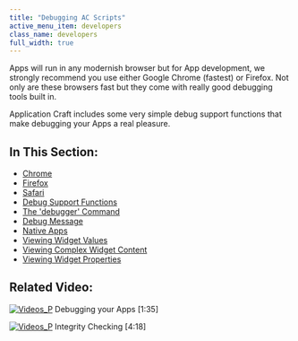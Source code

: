 ```yaml
---
title: "Debugging AC Scripts"
active_menu_item: developers
class_name: developers
full_width: true
---
```



Apps will run in any modernish browser but for App development, we strongly recommend you use either Google Chrome (fastest) or Firefox. Not only are these browsers fast but they come with really good debugging tools built in.

Application Craft includes some very simple debug support functions that make debugging your Apps a real pleasure.

## In This Section:

 - [Chrome](/developers/documentation/scripting-apis/client-scripting-overview/debugging-ac-scripts/chrome)
 - [Firefox](/developers/documentation/scripting-apis/client-scripting-overview/debugging-ac-scripts/firefox)
 - [Safari](/developers/documentation/scripting-apis/client-scripting-overview/debugging-ac-scripts/safari)
 - [Debug Support Functions](/developers/documentation/scripting-apis/client-scripting-overview/debugging-ac-scripts/debug-support-functions)
 - [The 'debugger' Command](/developers/documentation/scripting-apis/client-scripting-overview/debugging-ac-scripts/the-debugger-command)
 - [Debug Message](/developers/documentation/scripting-apis/client-scripting-overview/debugging-ac-scripts/debdebug-message)
 - [Native Apps](/developers/documentation/scripting-apis/client-scripting-overview/debugging-ac-scripts/native-apps)
 - [Viewing Widget Values](/developers/documentation/scripting-apis/client-scripting-overview/debugging-ac-scripts/viewing-widget-values)
 - [Viewing Complex Widget Content](/developers/documentation/scripting-apis/client-scripting-overview/debugging-ac-scripts/viewing-complex-widget-content)
 - [Viewing Widget Properties](/developers/documentation/scripting-apis/client-scripting-overview/debugging-ac-scripts/viewing-widget-properties)

## Related Video:

[![Videos\_P](/img/docs/videos_p.png)](http://www.youtube.com/v/IMthfeUwnC4?autoplay=1&hd=1&fs=1&showsearch=0&rel=0&) Debugging your Apps [1:35]

[![Videos\_P](/img/docs/videos_p.png)](http://www.youtube.com/v/l_DtMmopE8c?autoplay=1&hd=1&fs=1&showsearch=0&rel=0&) Integrity Checking [4:18]


